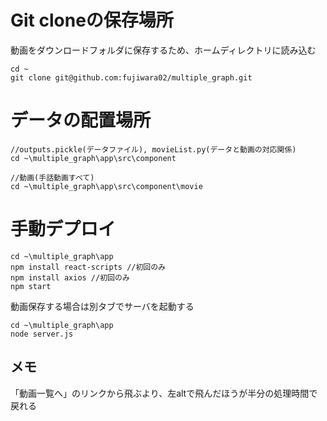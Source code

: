 # Git cloneの保存場所
動画をダウンロードフォルダに保存するため、ホームディレクトリに読み込む
```terminal
cd ~ 
git clone git@github.com:fujiwara02/multiple_graph.git 
```

# データの配置場所
```terminal
//outputs.pickle(データファイル), movieList.py(データと動画の対応関係)
cd ~\multiple_graph\app\src\component  

//動画(手話動画すべて)
cd ~\multiple_graph\app\src\component\movie  
```

# 手動デプロイ
```terminal
cd ~\multiple_graph\app
npm install react-scripts //初回のみ
npm install axios //初回のみ
npm start
```

動画保存する場合は別タブでサーバを起動する
```terminal
cd ~\multiple_graph\app
node server.js
```

## メモ
「動画一覧へ」のリンクから飛ぶより、左altで飛んだほうが半分の処理時間で戻れる

